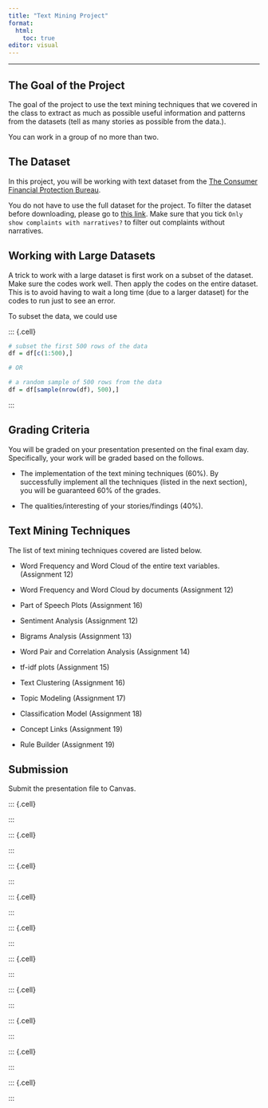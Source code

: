 ```yaml
---
title: "Text Mining Project"
format: 
  html: 
    toc: true
editor: visual
---
```





------------------------------------------------------------------------

## The Goal of the Project

The goal of the project to use the text mining techniques that we covered in the class to extract as much as possible useful information and patterns from the datasets (tell as many stories as possible from the data.). 

You can work in a group of no more than two.  

## The Dataset

In this project, you will be working with text dataset from the [The Consumer Financial Protection Bureau](https://www.consumerfinance.gov/).  

You do not have to use the full dataset for the project.  To filter the dataset before downloading, please go to [this link](https://www.consumerfinance.gov/data-research/consumer-complaints/search/?date_received_min=2011-12-01&page=1&searchField=all&size=25&sort=created_date_desc&tab=List).  Make sure that you tick `Only show complaints with narratives?` to filter out complaints without narratives. 

## Working with Large Datasets

A trick to work with a large dataset is first work on a subset of the dataset. Make sure the codes work well.  Then apply the codes on the entire dataset. This is to avoid having to wait a long time (due to a larger dataset) for the codes to run just to see an error.

To subset the data, we could use


::: {.cell}

```{.r .cell-code}
# subset the first 500 rows of the data
df = df[c(1:500),]  

# OR

# a random sample of 500 rows from the data
df = df[sample(nrow(df), 500),]  
```
:::


## Grading Criteria

You will be graded on your presentation presented on the final exam day. Specifically, your work will be graded based on the follows. 

- The implementation of the text mining techniques (60%). By successfully implement all the techniques (listed in the next section), you will be guaranteed 60% of the grades. 

- The qualities/interesting of your stories/findings (40%). 

## Text Mining Techniques

The list of text mining techniques covered are listed below.  

- Word Frequency and Word Cloud of the entire text variables. (Assignment 12)

- Word Frequency and Word Cloud by documents (Assignment 12)

- Part of Speech Plots (Assignment 16)

- Sentiment Analysis (Assignment 12)

- Bigrams Analysis (Assignment 13)

- Word Pair and Correlation Analysis (Assignment 14)

-  tf-idf plots (Assignment 15)

- Text Clustering (Assignment 16)
 
- Topic Modeling (Assignment 17)

- Classification Model (Assignment 18)

- Concept Links (Assignment 19)

- Rule Builder (Assignment 19)

## Submission

Submit the presentation file to Canvas. 


::: {.cell}

:::

::: {.cell}

:::

::: {.cell}

:::

::: {.cell}

:::

::: {.cell}

:::

::: {.cell}

:::

::: {.cell}

:::

::: {.cell}

:::

::: {.cell}

:::

::: {.cell}

:::

